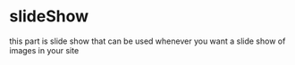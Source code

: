# slideShow

this part is slide show that can be used whenever you want a slide show of images in your site
